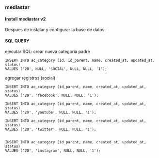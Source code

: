 ### mediastar

#### Install mediastar  v2
Despues de instalar y configurar la base de datos.

#### SQL QUERY
ejecutar SQL: crear nueva categoria padre


	INSERT INTO ac_category (id, id_parent, name, created_at, updated_at, status)
	VALUES ('20', NULL, 'SOCIAL', NULL, NULL, '1'); 


agregar registros (social)

	INSERT INTO ac_category (id_parent, name, created_at, updated_at, status)
	VALUES ('20', 'facebook', NULL, NULL, '1');

	INSERT INTO ac_category (id_parent, name, created_at, updated_at, status)
	VALUES ('20', 'youtube', NULL, NULL, '1');

	INSERT INTO ac_category (id_parent, name, created_at, updated_at, status)
	VALUES ('20', 'twitter', NULL, NULL, '1');


	INSERT INTO ac_category (id_parent, name, created_at, updated_at, status)
	VALUES ('20', 'instagram', NULL, NULL, '1');


